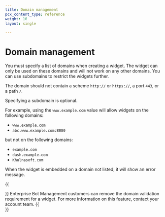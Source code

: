 ```yaml
---
title: Domain management
pcx_content_type: reference
weight: 10
layout: single

---
```


# Domain management

You must specify a list of domains when creating a widget. The widget can only be used on these domains and will not work on any other domains. You can use subdomains to restrict the widgets further.

The domain should not contain a scheme `http://` or `https://`, a port `443`, or a path `/`. 

Specifying a subdomain is optional.

For example, using the `www.example.com` value will allow widgets on the following domains:
* `www.example.com`
* `abc.www.example.com:8080`

but not on the following domains:
* `example.com`
* `dash.example.com`
* `Khulnasoft.com`

When the widget is embedded on a domain not listed, it will show an error message.

{{<Aside type="note">}}
Enterprise Bot Management customers can remove the domain validation requirement for a widget. For more information on this feature, contact your account team.
{{</Aside>}}
